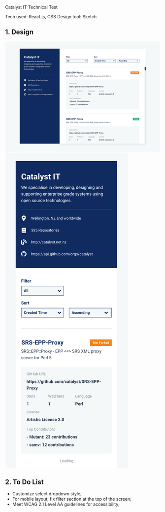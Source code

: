 Catalyst IT Technical Test

Tech used: React.js, CSS
Design tool: Sketch

## 1. Design

![Screenshot of the website:](https://github.com/ryan-xin/catalyst-it-task/blob/main/design/01_catalyst_test_desktop.png)
![Screenshot of the website:](https://github.com/ryan-xin/catalyst-it-task/blob/main/design/02_catalyst_test_mobile.png)

## 2. To Do List

- Customize select dropdown style;
- For mobile layout, fix filter section at the top of the screen;
- Meet WCAG 2.1 Level AA guidelines for accessibility;